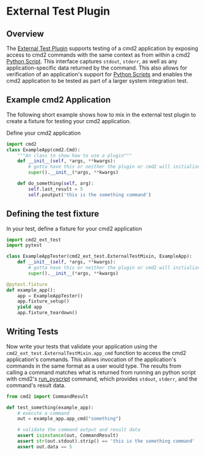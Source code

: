 # External Test Plugin

## Overview

The [External Test Plugin](https://github.com/python-cmd2/cmd2/tree/master/plugins/ext_test) supports testing of a cmd2 application by exposing access to cmd2 commands with the same context as from within a cmd2 [Python Script](../features/scripting.md#python-scripts). This interface captures `stdout`, `stderr`, as well as any application-specific data returned by the command. This also allows for verification of an application's support for [Python Scripts](../features/scripting.md#python-scripts) and enables the cmd2 application to be tested as part of a larger system integration test.

## Example cmd2 Application

The following short example shows how to mix in the external test plugin to create a fixture for testing your cmd2 application.

Define your cmd2 application

```py
import cmd2
class ExampleApp(cmd2.Cmd):
    """An class to show how to use a plugin"""
    def __init__(self, *args, **kwargs):
        # gotta have this or neither the plugin or cmd2 will initialize
        super().__init__(*args, **kwargs)

    def do_something(self, arg):
        self.last_result = 5
        self.poutput('this is the something command')
```

## Defining the test fixture

In your test, define a fixture for your cmd2 application

```py
import cmd2_ext_test
import pytest

class ExampleAppTester(cmd2_ext_test.ExternalTestMixin, ExampleApp):
    def __init__(self, *args, **kwargs):
        # gotta have this or neither the plugin or cmd2 will initialize
        super().__init__(*args, **kwargs)

@pytest.fixture
def example_app():
    app = ExampleAppTester()
    app.fixture_setup()
    yield app
    app.fixture_teardown()
```

## Writing Tests

Now write your tests that validate your application using the `cmd2_ext_test.ExternalTestMixin.app_cmd` function to access the cmd2 application's commands. This allows invocation of the application's commands in the same format as a user would type. The results from calling a command matches what is returned from running an python script with cmd2's [run_pyscript](../features/builtin_commands.md#run_pyscript) command, which provides `stdout`, `stderr`, and the command's result data.

```py
from cmd2 import CommandResult

def test_something(example_app):
    # execute a command
    out = example_app.app_cmd("something")

    # validate the command output and result data
    assert isinstance(out, CommandResult)
    assert str(out.stdout).strip() == 'this is the something command'
    assert out.data == 5
```
